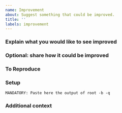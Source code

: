 ```yaml
---
name: Improvement
about: Suggest something that could be improved.
title: ''
labels: improvement
---
```


### Explain what you would like to see improved
<!--
Explain what isn't as good as it could be and why
-->

### Optional: share how it could be improved
<!--
If you already have an idea what we could improve, then please tell us.
-->

### To Reproduce
<!--
Steps to reproduce the behavior:
1. Your code that triggers the issue: at least a part; ideally something we can run ourselves.
2. Don't forget to attach the required input files!
3. How to run your code: build it / `root myMacro.C` / ...
-->

### Setup
<!--
1. ROOT version
2. Operating system
3. How you obtained ROOT, such as `dnf install` / binary download / you built it yourself.
-->
```
MANDATORY: Paste here the output of root -b -q
```
### Additional context
<!--
Add any other context about the problem here.
-->
